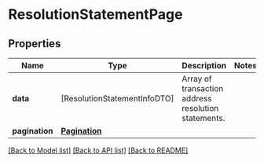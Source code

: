 # ResolutionStatementPage

## Properties
Name | Type | Description | Notes
------------ | ------------- | ------------- | -------------
**data** | [ResolutionStatementInfoDTO] | Array of transaction address resolution statements. | 
**pagination** | [**Pagination**](Pagination.md) |  | 

[[Back to Model list]](../README.md#documentation-for-models) [[Back to API list]](../README.md#documentation-for-api-endpoints) [[Back to README]](../README.md)


